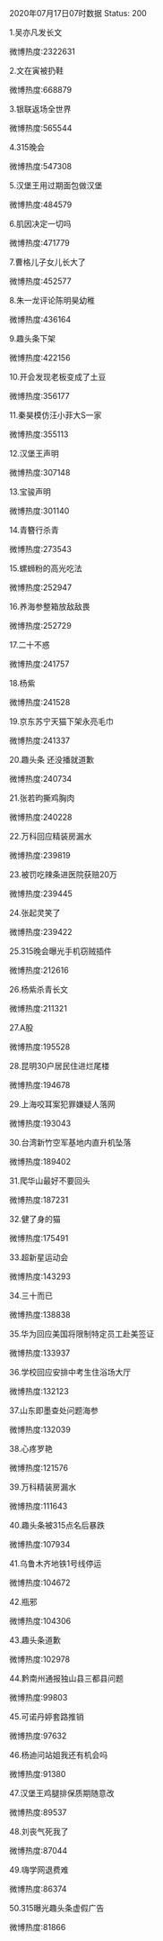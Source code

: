 2020年07月17日07时数据
Status: 200

1.吴亦凡发长文

微博热度:2322631

2.文在寅被扔鞋

微博热度:668879

3.银联返场全世界

微博热度:565544

4.315晚会

微博热度:547308

5.汉堡王用过期面包做汉堡

微博热度:484579

6.肌因决定一切吗

微博热度:471779

7.曹格儿子女儿长大了

微博热度:452577

8.朱一龙评论陈明昊幼稚

微博热度:436164

9.趣头条下架

微博热度:422156

10.开会发现老板变成了土豆

微博热度:356177

11.秦昊模仿汪小菲大S一家

微博热度:355113

12.汉堡王声明

微博热度:307148

13.宝骏声明

微博热度:301140

14.青簪行杀青

微博热度:273543

15.螺蛳粉的高光吃法

微博热度:252947

16.养海参整箱放敌敌畏

微博热度:252729

17.二十不惑

微博热度:241757

18.杨紫

微博热度:241528

19.京东苏宁天猫下架永亮毛巾

微博热度:241337

20.趣头条 还没播就道歉

微博热度:240734

21.张若昀撕鸡胸肉

微博热度:240228

22.万科回应精装房漏水

微博热度:239819

23.被罚吃辣条进医院获赔20万

微博热度:239445

24.张起灵笑了

微博热度:239422

25.315晚会曝光手机窃贼插件

微博热度:212616

26.杨紫杀青长文

微博热度:211321

27.A股

微博热度:195528

28.昆明30户居民住进烂尾楼

微博热度:194678

29.上海咬耳案犯罪嫌疑人落网

微博热度:193043

30.台湾新竹空军基地内直升机坠落

微博热度:189402

31.爬华山最好不要回头

微博热度:187231

32.健了身的猫

微博热度:175491

33.超新星运动会

微博热度:143293

34.三十而已

微博热度:138838

35.华为回应美国将限制特定员工赴美签证

微博热度:133937

36.学校回应安排中考生住浴场大厅

微博热度:132123

37.山东即墨查处问题海参

微博热度:132039

38.心疼罗艳

微博热度:121576

39.万科精装房漏水

微博热度:111643

40.趣头条被315点名后暴跌

微博热度:107934

41.乌鲁木齐地铁1号线停运

微博热度:104672

42.瓶邪

微博热度:104306

43.趣头条道歉

微博热度:102978

44.黔南州通报独山县三都县问题

微博热度:99803

45.可诺丹婷套路推销

微博热度:97632

46.杨迪问站姐我还有机会吗

微博热度:91380

47.汉堡王鸡腿排保质期随意改

微博热度:89537

48.刘丧气死我了

微博热度:87044

49.嗨学网退费难

微博热度:86374

50.315曝光趣头条虚假广告

微博热度:81866

